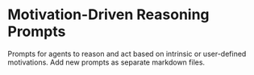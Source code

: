 # Motivation-Driven Reasoning Prompts

Prompts for agents to reason and act based on intrinsic or user-defined motivations. Add new prompts as separate markdown files.
